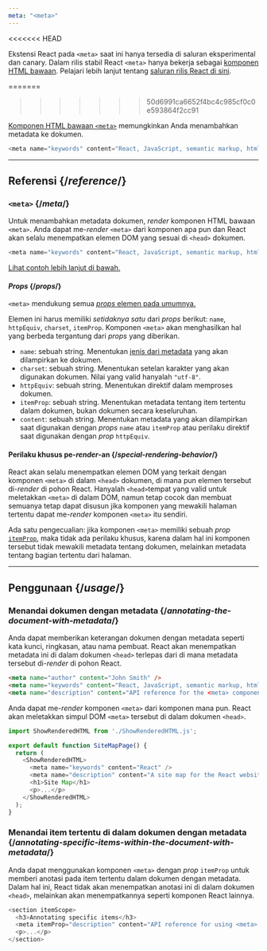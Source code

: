 ```yaml
---
meta: "<meta>"
---
```


<<<<<<< HEAD
<Canary>

Ekstensi React pada `<meta>` saat ini hanya tersedia di saluran eksperimental dan canary. Dalam rilis stabil React `<meta>` hanya bekerja sebagai [komponen HTML bawaan](https://react.dev/reference/react-dom/components#all-html-components). Pelajari lebih lanjut tentang [saluran rilis React di sini](/community/versioning-policy#all-release-channels).

</Canary>


=======
>>>>>>> 50d6991ca6652f4bc4c985cf0c0e593864f2cc91
<Intro>

[Komponen HTML bawaan `<meta>`](https://developer.mozilla.org/en-US/docs/Web/HTML/Element/meta) memungkinkan Anda menambahkan metadata ke dokumen.

```js
<meta name="keywords" content="React, JavaScript, semantic markup, html" />
```

</Intro>

<InlineToc />

---

## Referensi {/*reference*/}

### `<meta>` {/*meta*/}

Untuk menambahkan metadata dokumen, *render* komponen HTML bawaan `<meta>`. Anda dapat me-*render* `<meta>` dari komponen apa pun dan React akan selalu menempatkan elemen DOM yang sesuai di `<head>` dokumen.

```js
<meta name="keywords" content="React, JavaScript, semantic markup, html" />
```

[Lihat contoh lebih lanjut di bawah.](#usage)

#### *Props* {/*props*/}

`<meta>` mendukung semua [*props* elemen pada umumnya.](/reference/react-dom/components/common#props)

Elemen ini harus memiliki *setidaknya satu* dari *props* berikut: `name`, `httpEquiv`, `charset`, `itemProp`. Komponen `<meta>` akan menghasilkan hal yang berbeda tergantung dari *props* yang diberikan.

* `name`: sebuah string. Menentukan [jenis dari metadata](https://developer.mozilla.org/en-US/docs/Web/HTML/Element/meta/name) yang akan dilampirkan ke dokumen.
* `charset`: sebuah string. Menentukan setelan karakter yang akan digunakan dokumen. Nilai yang valid hanyalah `"utf-8"`.
* `httpEquiv`: sebuah string. Menentukan direktif dalam memproses dokumen.
* `itemProp`: sebuah string. Menentukan metadata tentang item tertentu dalam dokumen, bukan dokumen secara keseluruhan.
* `content`: sebuah string. Menentukan metadata yang akan dilampirkan saat digunakan dengan *props* `name` atau `itemProp` atau perilaku direktif saat digunakan dengan *prop* `httpEquiv`.

#### Perilaku khusus pe-*render*-an {/*special-rendering-behavior*/}

React akan selalu menempatkan elemen DOM yang terkait dengan komponen `<meta>` di dalam `<head>` dokumen, di mana pun elemen tersebut di-*render* di pohon React. Hanyalah `<head>`tempat yang valid untuk meletakkan `<meta>` di dalam DOM, namun tetap cocok dan membuat semuanya tetap dapat disusun jika komponen yang mewakili halaman tertentu dapat me-*render* komponen `<meta>` itu sendiri.

Ada satu pengecualian: jika komponen `<meta>` memiliki sebuah *prop* [`itemProp`](https://developer.mozilla.org/en-US/docs/Web/HTML/Global_attributes/itemprop), maka tidak ada perilaku khusus, karena dalam hal ini komponen tersebut tidak mewakili metadata tentang dokumen, melainkan metadata tentang bagian tertentu dari halaman.

---

## Penggunaan {/*usage*/}

### Menandai dokumen dengan metadata {/*annotating-the-document-with-metadata*/}

Anda dapat memberikan keterangan dokumen dengan metadata seperti kata kunci, ringkasan, atau nama pembuat. React akan menempatkan metadata ini di dalam dokumen `<head>` terlepas dari di mana metadata tersebut di-*render* di pohon React.

```html
<meta name="author" content="John Smith" />
<meta name="keywords" content="React, JavaScript, semantic markup, html" />
<meta name="description" content="API reference for the <meta> component in React DOM" />
```

Anda dapat me-*render* komponen `<meta>` dari komponen mana pun. React akan meletakkan simpul DOM `<meta>` tersebut di dalam dokumen `<head>`.

<SandpackWithHTMLOutput>

```js src/App.js active
import ShowRenderedHTML from './ShowRenderedHTML.js';

export default function SiteMapPage() {
  return (
    <ShowRenderedHTML>
      <meta name="keywords" content="React" />
      <meta name="description" content="A site map for the React website" />
      <h1>Site Map</h1>
      <p>...</p>
    </ShowRenderedHTML>
  );
}
```

</SandpackWithHTMLOutput>

### Menandai item tertentu di dalam dokumen dengan metadata {/*annotating-specific-items-within-the-document-with-metadata*/}

Anda dapat menggunakan komponen `<meta>` dengan *prop* `itemProp` untuk memberi anotasi pada item tertentu dalam dokumen dengan metadata. Dalam hal ini, React tidak akan menempatkan anotasi ini di dalam dokumen `<head>`, melainkan akan menempatkannya seperti komponen React lainnya.

```js
<section itemScope>
  <h3>Annotating specific items</h3>
  <meta itemProp="description" content="API reference for using <meta> with itemProp" />
  <p>...</p>
</section>
```
